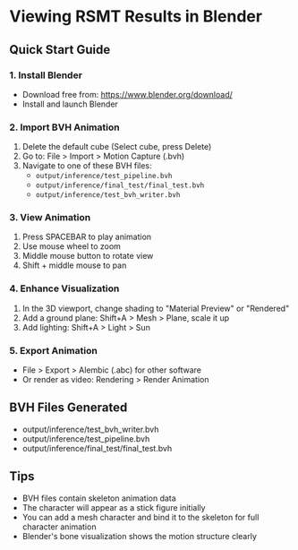 # Viewing RSMT Results in Blender

## Quick Start Guide

### 1. Install Blender
- Download free from: https://www.blender.org/download/
- Install and launch Blender

### 2. Import BVH Animation
1. Delete the default cube (Select cube, press Delete)
2. Go to: File > Import > Motion Capture (.bvh)
3. Navigate to one of these BVH files:
   - `output/inference/test_pipeline.bvh`
   - `output/inference/final_test/final_test.bvh`
   - `output/inference/test_bvh_writer.bvh`

### 3. View Animation
1. Press SPACEBAR to play animation
2. Use mouse wheel to zoom
3. Middle mouse button to rotate view
4. Shift + middle mouse to pan

### 4. Enhance Visualization
1. In the 3D viewport, change shading to "Material Preview" or "Rendered"
2. Add a ground plane: Shift+A > Mesh > Plane, scale it up
3. Add lighting: Shift+A > Light > Sun

### 5. Export Animation
- File > Export > Alembic (.abc) for other software
- Or render as video: Rendering > Render Animation

## BVH Files Generated
- output/inference/test_bvh_writer.bvh
- output/inference/test_pipeline.bvh
- output/inference/final_test/final_test.bvh

## Tips
- BVH files contain skeleton animation data
- The character will appear as a stick figure initially
- You can add a mesh character and bind it to the skeleton for full character animation
- Blender's bone visualization shows the motion structure clearly
